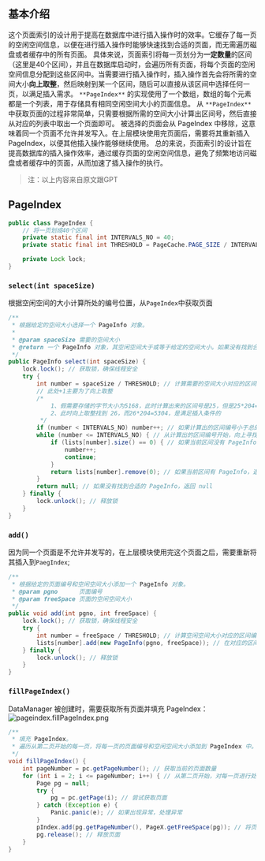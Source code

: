 ## 基本介绍
这个页面索引的设计用于提高在数据库中进行插入操作时的效率。它缓存了每一页的空闲空间信息，以便在进行插入操作时能够快速找到合适的页面，而无需遍历磁盘或者缓存中的所有页面。
具体来说，页面索引将每一页划分为**一定数量**的区间（这里是40个区间），并且在数据库启动时，会遍历所有页面，将每个页面的空闲空间信息分配到这些区间中。当需要进行插入操作时，插入操作首先会将所需的空间大小**向上取整**，然后映射到某一个区间，随后可以直接从该区间中选择任何一页，以满足插入需求。
`**PageIndex**` 的实现使用了一个数组，数组的每个元素都是一个列表，用于存储具有相同空闲空间大小的页面信息。
从 `**PageIndex**` 中获取页面的过程非常简单，只需要根据所需的空间大小计算出区间号，然后直接从对应的列表中取出一个页面即可。
被选择的页面会从 PageIndex 中移除，这意味着同一个页面不允许并发写入。在上层模块使用完页面后，需要将其重新插入 PageIndex，以便其他插入操作能够继续使用。
总的来说，页面索引的设计旨在提高数据库的插入操作效率，通过缓存页面的空闲空间信息，避免了频繁地访问磁盘或者缓存中的页面，从而加速了插入操作的执行。
> 注：以上内容来自原文跟GPT

## PageIndex
```java
public class PageIndex {
    // 将一页划成40个区间
    private static final int INTERVALS_NO = 40;
    private static final int THRESHOLD = PageCache.PAGE_SIZE / INTERVALS_NO; //204

    private Lock lock;
}
```
### `select(int spaceSize)`
根据空闲空间的大小计算所处的编号位置，从`PageIndex`中获取页面
```java
/**
 * 根据给定的空间大小选择一个 PageInfo 对象。
 *
 * @param spaceSize 需要的空间大小
 * @return 一个 PageInfo 对象，其空闲空间大于或等于给定的空间大小。如果没有找到合适的 PageInfo，返回 null。
 */
public PageInfo select(int spaceSize) {
    lock.lock(); // 获取锁，确保线程安全
    try {
        int number = spaceSize / THRESHOLD; // 计算需要的空间大小对应的区间编号
        // 此处+1主要为了向上取整
        /*
            1、假需要存储的字节大小为5168，此时计算出来的区间号是25，但是25*204=5100显然是不满足条件的
            2、此时向上取整找到 26，而26*204=5304，是满足插入条件的
         */
        if (number < INTERVALS_NO) number++; // 如果计算出的区间编号小于总的区间数，编号加一
        while (number <= INTERVALS_NO) { // 从计算出的区间编号开始，向上寻找合适的 PageInfo
            if (lists[number].size() == 0) { // 如果当前区间没有 PageInfo，继续查找下一个区间
                number++;
                continue;
            }
            return lists[number].remove(0); // 如果当前区间有 PageInfo，返回第一个 PageInfo，并从列表中移除
        }
        return null; // 如果没有找到合适的 PageInfo，返回 null
    } finally {
        lock.unlock(); // 释放锁
    }
}
```
### `add()`
因为同一个页面是不允许并发写的，在上层模块使用完这个页面之后，需要重新将其插入到`PaegIndex`;
```java
/**
 * 根据给定的页面编号和空闲空间大小添加一个 PageInfo 对象。
 * @param pgno      页面编号
 * @param freeSpace 页面的空闲空间大小
 */
public void add(int pgno, int freeSpace) {
    lock.lock(); // 获取锁，确保线程安全
    try {
        int number = freeSpace / THRESHOLD; // 计算空闲空间大小对应的区间编号
        lists[number].add(new PageInfo(pgno, freeSpace)); // 在对应的区间列表中添加一个新的 PageInfo 对象
    } finally {
        lock.unlock(); // 释放锁
    }
}
```
### `fillPageIndex()`
 DataManager 被创建时，需要获取所有页面并填充 PageIndex：
![pageindex.fillPageIndex.png](https://cdn.nlark.com/yuque/0/2024/png/22796888/1713315984490-09779a33-ea11-4624-8be2-1501ab456e13.png#averageHue=%23f5f5f5&clientId=u8b086f1b-3e5c-4&from=paste&height=1005&id=ud103217a&originHeight=1256&originWidth=1780&originalType=binary&ratio=1.25&rotation=0&showTitle=false&size=154758&status=done&style=none&taskId=u0dbf6b4a-a813-4da7-8755-99b747db585&title=&width=1424)
```java
/**
 * 填充 PageIndex。
 * 遍历从第二页开始的每一页，将每一页的页面编号和空闲空间大小添加到 PageIndex 中。
 */
void fillPageIndex() {
    int pageNumber = pc.getPageNumber(); // 获取当前的页面数量
    for (int i = 2; i <= pageNumber; i++) { // 从第二页开始，对每一页进行处理
        Page pg = null;
        try {
            pg = pc.getPage(i); // 尝试获取页面
        } catch (Exception e) {
            Panic.panic(e); // 如果出现异常，处理异常
        }
        pIndex.add(pg.getPageNumber(), PageX.getFreeSpace(pg)); // 将页面编号和页面的空闲空间大小添加到 PageIndex 中
        pg.release(); // 释放页面
    }
}
```
